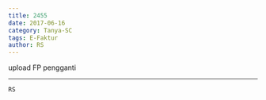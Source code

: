 ```yaml
---
title: 2455
date: 2017-06-16
category: Tanya-SC
tags: E-Faktur
author: RS
---
```


upload FP pengganti

---



`RS`
